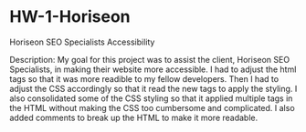 # HW-1-Horiseon

Horiseon SEO Specialists Accessibility

Description:
My goal for this project was to assist the client, Horiseon SEO Specialists, in making their website more accessible. I had to adjust the html tags so that it was more readible to my fellow developers. Then I had to adjust the CSS accordingly so that it read the new tags to apply the styling. I also consolidated some of the CSS styling so that it applied multiple tags in the HTML without making the CSS too cumbersome and complicated. I also added comments to break up the HTML to make it more readable. 
 
